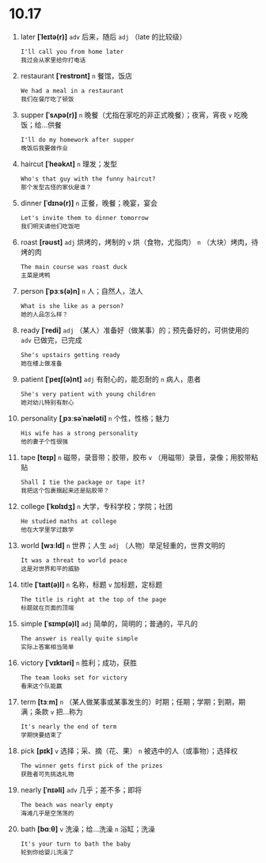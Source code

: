 # 10.17

1. later **[ˈleɪtə(r)]** `adv` 后来，随后 `adj` （late 的比较级）

   ```
   I'll call you from home later
   我过会从家里给你打电话
   ```

2. restaurant **[ˈrestrɒnt]** `n` 餐馆，饭店

   ```
   We had a meal in a restaurant
   我们在餐厅吃了顿饭
   ```

3. supper **[ˈsʌpə(r)]** `n` 晚餐（尤指在家吃的非正式晚餐）；夜宵，宵夜 `v` 吃晚饭；给...供餐

   ```
   I'll do my homework after supper
   晚饭后我要做作业
   ```

4. haircut **[ˈheəkʌt]** `n` 理发；发型

   ```
   Who's that guy with the funny haircut?
   那个发型古怪的家伙是谁？
   ```

5. dinner **[ˈdɪnə(r)]** `n` 正餐，晚餐；晚宴，宴会

   ```
   Let's invite them to dinner tomorrow
   我们明天请他们吃饭吧
   ```

6. roast **[rəʊst]** `adj` 烘烤的，烤制的 `v` 烘（食物，尤指肉） `n` （大块）烤肉，待烤的肉

   ```
   The main course was roast duck
   主菜是烤鸭
   ```

7. person **[ˈpɜːs(ə)n]** `n` 人；自然人，法人

   ```
   What is she like as a person?
   她的人品怎么样？
   ```

8. ready **[ˈredi]** `adj` （某人）准备好（做某事）的；预先备好的，可供使用的 `adv` 已做完，已完成

   ```
   She's upstairs getting ready
   她在楼上做准备
   ```

9. patient **[ˈpeɪʃ(ə)nt]** `adj` 有耐心的，能忍耐的 `n` 病人，患者

   ```
   She's very patient with young children
   她对幼儿特别有耐心
   ```

10. personality **[ˌpɜːsəˈnæləti]** `n` 个性，性格；魅力

    ```
    His wife has a strong personality
    他的妻子个性很强
    ```

11. tape **[teɪp]** `n` 磁带，录音带；胶带，胶布 `v` （用磁带）录音，录像；用胶带粘贴

    ```
    Shall I tie the package or tape it?
    我把这个包裹捆起来还是贴胶带？
    ```

12. college **[ˈkɒlɪdʒ]** `n` 大学，专科学校；学院；社团

    ```
    He studied maths at college
    他在大学里学过数学
    ```

13. world **[wɜːld]** `n` 世界；人生 `adj` （人物）举足轻重的，世界文明的

    ```
    It was a threat to world peace
    这是对世界和平的威胁
    ```

14. title **[ˈtaɪt(ə)l]** `n` 名称，标题 `v` 加标题，定标题

    ```
    The title is right at the top of the page
    标题就在页面的顶端
    ```

15. simple **[ˈsɪmp(ə)l]** `adj` 简单的，简明的；普通的，平凡的

    ```
    The answer is really quite simple
    实际上答案相当简单
    ```

16. victory **[ˈvɪktəri]** `n` 胜利；成功，获胜

    ```
    The team looks set for victory
    看来这个队能赢
    ```

17. term **[tɜːm]** `n` （某人做某事或某事发生的）时期；任期；学期；到期，期满；条款 `v` 把...称为

    ```
    It's nearly the end of term
    学期快要结束了
    ```

18. pick **[pɪk]** `v` 选择；采、摘（花、果） `n` 被选中的人（或事物）；选择权

    ```
    The winner gets first pick of the prizes
    获胜者可先挑选礼物
    ```

19. nearly **[ˈnɪəli]** `adv` 几乎；差不多；即将

    ```
    The beach was nearly empty
    海滩几乎是空荡荡的
    ```

20. bath **[bɑːθ]** `v` 洗澡；给...洗澡 `n` 浴缸；洗澡
    ```
    It's your turn to bath the baby
    轮到你给婴儿洗澡了
    ```

